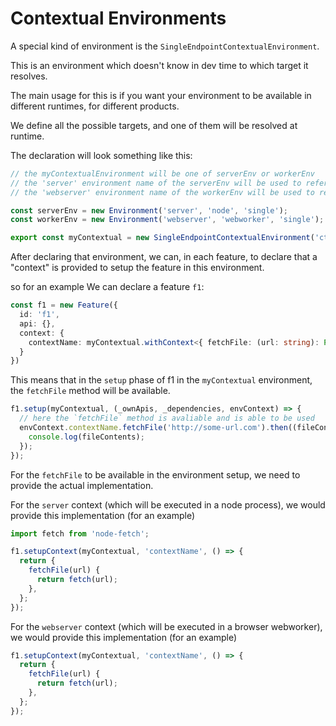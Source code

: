 # Contextual Environments

A special kind of environment is the `SingleEndpointContextualEnvironment`.

This is an environment which doesn't know in dev time to which target it resolves.

The main usage for this is if you want your environment to be available in different runtimes, for different products.

We define all the possible targets, and one of them will be resolved at runtime.

The declaration will look something like this:

```ts
// the myContextualEnvironment will be one of serverEnv or workerEnv
// the 'server' environment name of the serverEnv will be used to reference the "'ctx' environment when it's resolved to the 'server' context", which will cause engineer to execute in a node process
// the 'webserver' environment name of the workerEnv will be used to reference the "'ctx' environment when it's resolved to the 'webserver' context", which will cause engineer to bundle the code for this environment, and load it in the browser

const serverEnv = new Environment('server', 'node', 'single');
const workerEnv = new Environment('webserver', 'webworker', 'single');

export const myContextual = new SingleEndpointContextualEnvironment('ctx', [serverEnv, workerEnv]);
```

After declaring that environment, we can, in each feature, to declare that a "context" is provided to setup the feature
in this environment.

so for an example We can declare a feature `f1`:

```ts
const f1 = new Feature({
  id: 'f1',
  api: {},
  context: {
    contextName: myContextual.withContext<{ fetchFile: (url: string): Promise<string> }>()
  }
})
```

This means that in the `setup` phase of f1 in the `myContextual` environment, the `fetchFile` method will be available.

```ts
f1.setup(myContextual, (_ownApis, _dependencies, envContext) => {
  // here the `fetchFile` method is avaliable and is able to be used
  envContext.contextName.fetchFile('http://some-url.com').then((fileContents) => {
    console.log(fileContents);
  });
});
```

For the `fetchFile` to be available in the environment setup, we need to provide the actual implementation.

For the `server` context (which will be executed in a node process), we would provide this implementation (for an
example)

```ts
import fetch from 'node-fetch';

f1.setupContext(myContextual, 'contextName', () => {
  return {
    fetchFile(url) {
      return fetch(url);
    },
  };
});
```

For the `webserver` context (which will be executed in a browser webworker), we would provide this implementation (for
an example)

```ts
f1.setupContext(myContextual, 'contextName', () => {
  return {
    fetchFile(url) {
      return fetch(url);
    },
  };
});
```
